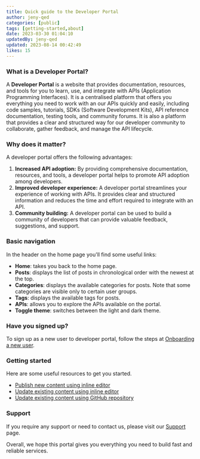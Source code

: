 ```yaml
---
title: Quick guide to the Developer Portal
author: jeny-qed
categories: [public]
tags: [getting-started,about]
date: 2023-03-30 01:04:10 
updatedBy: jeny-qed
updated: 2023-08-14 00:42:49 
likes: 15
---
```


### What is a Developer Portal?

A **Developer Portal** is a website that provides documentation, resources, and tools for you to learn, use, and integrate with APIs (Application Programming Interfaces). It is a centralised platform that offers you everything you need to work with an our APIs quickly and easily, including code samples, tutorials, SDKs (Software Development Kits), API reference documentation, testing tools, and community forums. It is also a platform that provides a clear and structured way for our developer community to collaborate, gather feedback, and manage the API lifecycle.

### Why does it matter?

A developer portal offers the following advantages:

1. **Increased API adoption:** By providing comprehensive documentation, resources, and tools, a developer portal helps to promote API adoption among developers.
2. **Improved developer experience:** A developer portal streamlines your experience of working with APIs. It provides clear and structured information and reduces the time and effort required to integrate with an API.
3. **Community building:** A developer portal can be used to build a community of developers that can provide valuable feedback, suggestions, and support.

### Basic navigation

In the header on the home page you'll find some useful links:

* **Home**: takes you back to the home page.
* **Posts**: displays the list of posts in chronological order with the newest at the top.
* **Categories**: displays the available categories for posts. Note that some categories are visible only to certain user groups.
* **Tags**: displays the available tags for posts.
* **APIs**: allows you to explore the APIs available on the portal.
* **Toggle theme**: switches between the light and dark theme.

### Have you signed up?

To sign up as a new user to developer portal, follow the steps at [Onboarding a new user](/public/Onboarding-a-new-user-in-Developer-Portal/).

### Getting started
Here are some useful resources to get you started.
* [Publish new content using inline editor ](/public/How-to-add-a-new-post-using-the-inline-editing-tool/)
* [Update existing content using inline editor](/public/How-to-edit-an-existing-post-in-Developer-Portal/)
* [Update existing content using GitHub repository](/public/How-to-edit-a-post-using-GitHub-repository/)

### Support
If you require any support or need to contact us, please visit our [Support ](/support/) page.

Overall, we hope this portal gives you everything you need to build fast and reliable services.